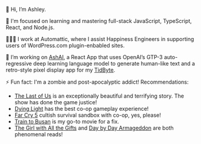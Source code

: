 <!-- <img src="https://github.com/ash1eygrace/ash1eygrace/blob/master/hey_there.gif?raw=true" width="100%"/> -->

👋 Hi, I’m Ashley. 

🌱 I'm focused on learning and mastering full-stack JavaScript, TypeScript, React, and Node.js. 

👩🏻‍💻 I work at Automattic, where I assist Happiness Engineers in supporting users of WordPress.com plugin-enbabled sites.

🔭 I’m working on [AshAI](https://github.com/ash1eygrace/ai-content), a React App that uses OpenAI’s GTP-3 auto-regressive deep learning language model to generate human-like text and a retro-style pixel display app for my [TidByte](https://github.com/tidbyt/community/).

⚡ Fun fact: I'm a zombie and post-apocalyptic addict! Recommendations: 
- [The Last of Us](https://www.playstation.com/en-ca/games/the-last-of-us-part-i/) is an exceptionally beautiful and terrifying story. The show has done the game justice!
- [Dying Light](https://store.steampowered.com/agecheck/app/239140/) has the best co-op gameplay experience! 
- [Far Cry 5](https://store.steampowered.com/agecheck/app/552520/) cultish survival sandbox with co-op, yes, please! 
- [Train to Busan](https://en.wikipedia.org/wiki/Train_to_Busan) is my go-to movie for a fix.
- [The Girl with All the Gifts](https://www.goodreads.com/book/show/17235026-the-girl-with-all-the-gifts) and [Day by Day Armageddon](https://www.goodreads.com/book/show/74821.Day_by_Day_Armageddon) are both phenomenal reads! 

<!--
**ash1eygrace/ash1eygrace** is a ✨ _special_ ✨ repository because its `README.md` (this file) appears on your GitHub profile.

Here are some ideas to get you started:

- 🔭 I’m currently working on ...
- 🌱 I’m currently learning ...
- 👯 I’m looking to collaborate on ...
- 🤔 I’m looking for help with ...
- 💬 Ask me about ...
- 📫 How to reach me: ...
- 😄 Pronouns: ...
- ⚡ Fun fact: ...
-->
